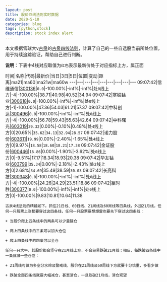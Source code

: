 ```yaml
---
layout: post
title: 股价四线法则实时数据
date: 2020-5-10
categories: blog
tags: [python,stock]
description: stock index alert
---
```



本文根据雪球大v[古泉](https://xueqiu.com/u/7148646888)的[古泉四线法则](https://xueqiu.com/7148646888/130498192)，计算了自己的一些自选股当前所处位置，用于持续追踪验证，帮助自己进行判断。

**说明**：下表中4线对应取值为`红色`表示最新价处于对应指标上方，属正面

时间|名称|代码|最新价|当日|3日|5日|位置|变动|距离|ma21|ma60|ma21w|ma60w
---|---|---|---|---|---|---|---|---
09:07:42|信维通信|[300136](https://xueqiu.com/S/SZ300136)|`0.0`|-100.00%|-inf%|-inf%|处`0`线上方|-4|-100.00%|38.71|40.98|40.52|34.94
09:07:42|寒锐钴业|[300618](https://xueqiu.com/S/SZ300618)|`0.0`|-100.00%|-inf%|-inf%|处`0`线上方|-1|-100.00%|47.36|54.03|61.21|57.37
09:07:42|中科创达|[300496](https://xueqiu.com/S/SZ300496)|`0.0`|-100.00%|-inf%|-inf%|处`0`线上方|-4|-100.00%|56.78|59.43|55.63|42.64
09:07:42|中科曙光|[603019](https://xueqiu.com/S/SH603019)|`39.32`|0.00%|-0.10%|0.48%|处`4`线上方|0|20.65%|`35.62`|`34.13`|`32.94`|`28.57`
09:07:42|诺力股份|[603611](https://xueqiu.com/S/SH603611)|`19.99`|0.00%|-2.40%|-1.65%|处`4`线上方|0|9.97%|`18.58`|`18.60`|`18.21`|`17.38`
09:07:42|金证股份|[600446](https://xueqiu.com/S/SH600446)|`16.86`|0.00%|-1.90%|-3.62%|处`0`线上方|0|-9.51%|17.17|18.34|18.93|20.38
09:07:42|华友钴业|[603799](https://xueqiu.com/S/SH603799)|`35.34`|0.00%|-2.18%|-2.43%|处`2`线上方|0|2.68%|`34.69`|35.49|38.59|`30.03`
09:07:42|长亮科技|[300348](https://xueqiu.com/S/SZ300348)|`0.0`|-100.00%|-inf%|-inf%|处`0`线上方|-4|-100.00%|24.26|24.29|23.51|18.86
09:07:42|赢时胜|[300377](https://xueqiu.com/S/SZ300377)|`0.0`|-100.00%|-inf%|-inf%|处`0`线上方|0|-100.00%|9.83|10.81|10.64|11.38

```
古泉4线法则的精髓如下。抓住21日线、60日线、21周线及60周线等四条线，外加21月线，任何一只股票上涨都要穿过这四条线，任何一只股票要想爆雷也要先下穿过这四条线：

+ 当股价爬上四条线中的两条可以少量建仓

+ 爬上四条线中的三条可以加大仓位

+ 爬上四条线中的四条可以全仓

任何一只大牛，其股价都会坚守在21月线上方，不会轻易跌破21月线；相反，每跌破四条线中一条就减一些仓位：

+ 21周线可做为多空分水岭及警戒线，股价在21周线及60周线下方就要十分慎重，多看少做

+ 跌破全部四条线就要大幅减仓，甚至清仓，一旦跌破21月线，清仓观望
```